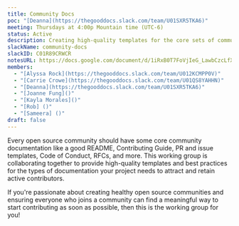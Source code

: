 ```yaml
---
title: Community Docs
poc: "[Deanna](https://thegooddocs.slack.com/team/U01SXR5TKA6)"
meeting: Thursdays at 4:00p Mountain time (UTC-6)
status: Active
description: Creating high-quality templates for the core sets of community docs that are necessary for the health, productivity, and cross-coordination of open source communities.
slackName: community-docs
slackID: C01R89CRWCR
notesURL: https://docs.google.com/document/d/1iRxB0T7FoVjIeG_LawbCzcLfXCILlpFdzn-4BPDGR9Y/edit?usp=sharing
members:
  - "[Alyssa Rock](https://thegooddocs.slack.com/team/U012KCMPP0V)"
  - "[Carrie Crowe](https://thegooddocs.slack.com/team/U01QS8YAHHN)"
  - "[Deanna](https://thegooddocs.slack.com/team/U01SXR5TKA6)"
  - "[Joanne Fung]()"
  - "[Kayla Morales]()"
  - "[Rob] ()"
  - "[Sameera] ()"
draft: false
---
```


Every open source community should have some core community documentation like a good README, Contributing Guide, PR and issue templates, Code of Conduct, RFCs, and more.
This working group is collaborating together to provide high-quality templates and best practices for the types of documentation your project needs to attract and retain active contributors.

If you're passionate about creating healthy open source communities and ensuring everyone who joins a community can find a meaningful way to start contributing as soon as possible, then this is the working group for you!
